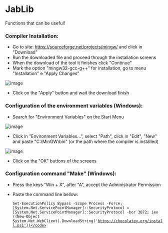 # JabLib

Functions that can be useful!

### Compiler Installation:

- Go to site: https://sourceforge.net/projects/mingw/ and click in "Download"
- Run the downloaded file and proceed through the installation screens
- When the download of the tool it finishes click "Continue"
- Mark the option "mingw32-gcc-g++" for installation, go to menu "Installation" e "Apply Changes"

![image](https://user-images.githubusercontent.com/62864819/125217377-dd421780-e296-11eb-8a96-f196ce1f3084.png)

- Click on the "Apply" button and wait the download finish


### Configuration of the environment variables (Windows):

- Search for "Environment Variables" on the Start Menu

![image](https://user-images.githubusercontent.com/62864819/125222676-d7513400-e2a0-11eb-9da2-0d24fb10c77d.png)

- Click in "Environment Variables...", select "Path", click in "Edit", "New" and paste "C:\MinGW\bin" (or the path where the compiler is installed)

![image](https://user-images.githubusercontent.com/62864819/125222338-306c9800-e2a0-11eb-9a90-d44d315359db.png)

- Click on the "OK" buttons of the screens


### Configuration command "Make" (Windows):

- Press the keys "Win + X", after "A", accept the Administrator Permission
- Paste the command line bellow:

   <code>Set-ExecutionPolicy Bypass -Scope Process -Force; [System.Net.ServicePointManager]::SecurityProtocol = [System.Net.ServicePointManager]::SecurityProtocol -bor 3072; iex ((New-Object System.Net.WebClient).DownloadString('https://chocolatey.org/install.ps1'))</code>